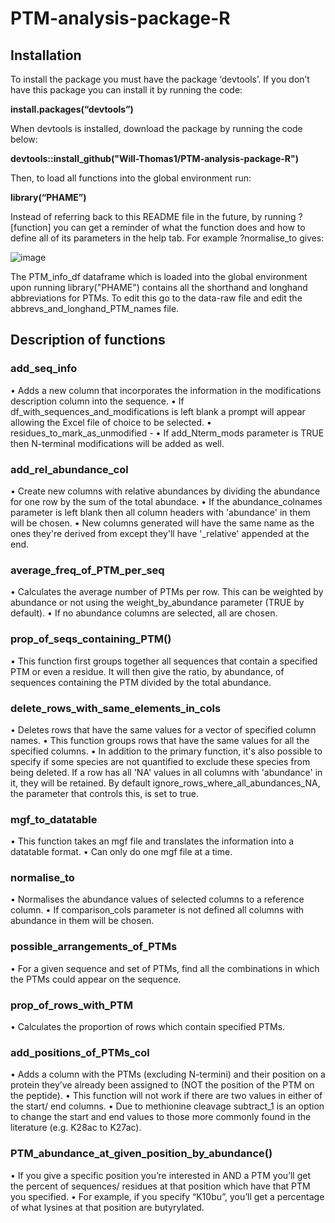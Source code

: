# PTM-analysis-package-R

## Installation

To install the package you must have the package ‘devtools’. If you don’t have this package you can install it by running the code:

**install.packages(“devtools”)**

When devtools is installed, download the package by running the code below:

**devtools::install_github("Will-Thomas1/PTM-analysis-package-R")**

Then, to load all functions into the global environment run:

**library(“PHAME”)**

Instead of referring back to this README file in the future, by running ?[function] you can get a reminder of what the function does and how to define all of its parameters in the help tab. For example ?normalise_to gives:

![image](https://user-images.githubusercontent.com/107320556/201528945-2f84b56f-5492-4b16-b22c-c445e0448284.png)

The PTM_info_df dataframe which is loaded into the global environment upon running library("PHAME") contains all the shorthand and longhand abbreviations for PTMs. To edit this go to the data-raw file and edit the abbrevs_and_longhand_PTM_names file. 
 
## Description of functions

### add_seq_info
•	Adds a new column that incorporates the information in the modifications description column into the sequence.
•	If df_with_sequences_and_modifications is left blank a prompt will appear allowing the Excel file of choice to be selected. 
•	residues_to_mark_as_unmodified - 
•	If add_Nterm_mods parameter is TRUE then N-terminal modifications will be added as well. 
	 
### add_rel_abundance_col
•	Create new columns with relative abundances by dividing the abundance for one row by the sum of the total abundace.
•	If the abundance_colnames parameter is left blank then all column headers with 'abundance' in them will be chosen. 
•	New columns generated will have the same name as the ones they're derived from except they'll have '_relative' appended at the end.
 
### average_freq_of_PTM_per_seq
•	Calculates the average number of PTMs per row. This can be weighted by abundance or not using the weight_by_abundance parameter (TRUE by default). 
•	If no abundance columns are selected, all are chosen. 
 
 
### prop_of_seqs_containing_PTM()
•	This function first groups together all sequences that contain a specified PTM or even a residue. It will then give the ratio, by abundance, of sequences containing the PTM divided by the total abundance. 

### delete_rows_with_same_elements_in_cols
•	Deletes rows that have the same values for a vector of specified column names.
•	This function groups rows that have the same values for all the specified columns. 
•	In addition to the primary function, it's also possible to specify if some species are not quantified to exclude these species from being deleted. If a row has all 'NA' values in all columns with 'abundance' in it, they will be retained. By default ignore_rows_where_all_abundances_NA, the parameter that controls this, is set to true.

### mgf_to_datatable
•	This function takes an mgf file and translates the information into a datatable format.
•	Can only do one mgf file at a time.

### normalise_to 
•	Normalises the abundance values of selected columns to a reference column. 
•	If comparison_cols parameter is not defined all columns with abundance in them will be chosen. 
 
### possible_arrangements_of_PTMs
•	For a given sequence and set of PTMs, find all the combinations in which the PTMs could appear on the sequence. 
 
### prop_of_rows_with_PTM
•	Calculates the proportion of rows which contain specified PTMs.
 

### add_positions_of_PTMs_col 
•	Adds a column with the PTMs (excluding N-termini) and their position on a protein they’ve already been assigned to (NOT the position of the PTM on the peptide).
•	This function will not work if there are two values in either of the start/ end columns. 
•	Due to methionine cleavage subtract_1 is an option to change the start and end values to those more commonly found in the literature (e.g. K28ac to K27ac).
 
### PTM_abundance_at_given_position_by_abundance()
•	If you give a specific position you’re interested in AND a PTM you’ll get the percent of sequences/ residues at that position which have that PTM you specified. 
•	For example, if you specify “K10bu”, you’ll get a percentage of what lysines at that position are butyrylated. 
 





